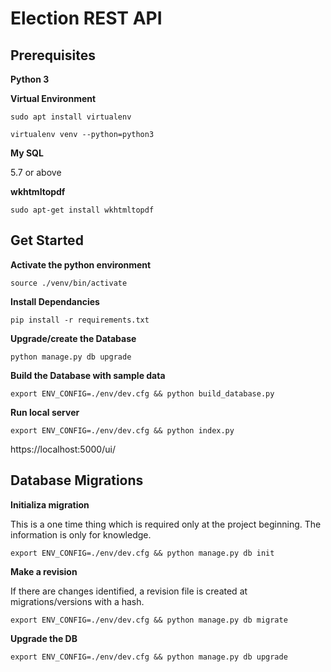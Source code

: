 # Election REST API

## Prerequisites

**Python 3**

**Virtual Environment**

`sudo apt install virtualenv`

`virtualenv venv --python=python3`

**My SQL**

5.7 or above

**wkhtmltopdf**

`sudo apt-get install wkhtmltopdf`


## Get Started

**Activate the python environment**

`source ./venv/bin/activate`

**Install Dependancies**

`pip install -r requirements.txt`

**Upgrade/create the Database**

`python manage.py db upgrade`

**Build the Database with sample data**

`export ENV_CONFIG=./env/dev.cfg && python build_database.py`

**Run local server**

`export ENV_CONFIG=./env/dev.cfg && python index.py`

https://localhost:5000/ui/

## Database Migrations

**Initializa migration**

This is a one time thing which is required only at the project beginning. The information is only for knowledge.

`export ENV_CONFIG=./env/dev.cfg && python manage.py db init`

**Make a revision**

If there are changes identified, a revision file is created at migrations/versions with a hash.

`export ENV_CONFIG=./env/dev.cfg && python manage.py db migrate`

**Upgrade the DB**

`export ENV_CONFIG=./env/dev.cfg && python manage.py db upgrade`
